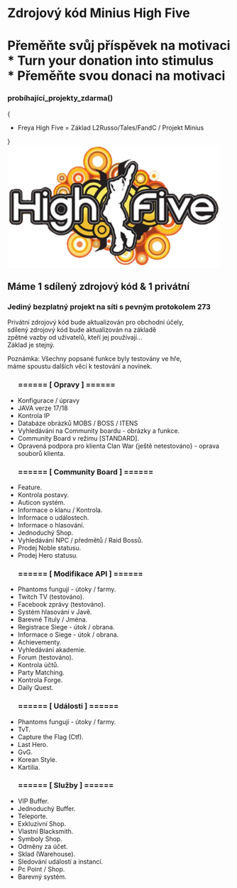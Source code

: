 <h1>Zdrojový kód Minius High Five</h1>

<div>
  <h1>Přeměňte svůj příspěvek na motivaci <br>  
  * Turn your donation into stimulus <br>   
  * Přeměňte svou donaci na motivaci</h1>
    <h3>probíhající_projekty_zdarma()</h3>
    {
    <ul>
    <li>Freya High Five = Základ L2Russo/Tales/FandC / Projekt Minius </li>
    </ul>
     }    
</div>
  
<img align="center" alt="Programátor" height="276" width="480" src="https://github.com/DiabolosCZ/L2Minius/blob/main/logoh5.png">
<h2>Máme 1 sdílený zdrojový kód & 1 privátní</h2>

<h3>Jediný bezplatný projekt na síti s pevným protokolem 273</h3>
<p>
 Privátní zdrojový kód bude aktualizován pro obchodní účely, <br>
 sdílený zdrojový kód bude aktualizován na základě <br>
 zpětné vazby od uživatelů, kteří jej používají... <br>
 Základ je stejný.
</p>

<p>Poznámka: Všechny popsané funkce byly testovány ve hře, <br>
máme spoustu dalších věcí k testování a novinek.
</p>
<ul>
<h3>======   [ Opravy ] ======</h3>  
<li>Konfigurace / úpravy</li>
<li>JAVA verze 17/18</li>
<li>Kontrola IP</li>
<li>Databáze obrázků MOBS / BOSS / ITENS</li>
<li>Vyhledávání na Community boardu - obrázky a funkce.</li>
<li>Community Board v režimu [STANDARD].</li>
<li>Opravená podpora pro klienta Clan War {ještě netestováno} - oprava souborů klienta.</li>
</ul>

<ul>
<h3>======   [ Community Board ] ======</h3>  
<li>Feature.</li>
<li>Kontrola postavy.</li>
<li>Auticon systém.</li>
<li>Informace o klanu / Kontrola.</li>
<li>Informace o událostech.</li>
<li>Informace o hlasování.</li>
<li>Jednoduchý Shop.</li>
<li>Vyhledávání NPC / předmětů / Raid Bossů.</li>
<li>Prodej Noble statusu.</li>
<li>Prodej Hero statusu.</li>
</ul>

<ul>
<h3>======   [ Modifikace API ] ======</h3>  
<li>Phantoms fungují - útoky / farmy.</li>
<li>Twitch TV (testováno).</li>
<li>Facebook zprávy (testováno).</li>
<li>Systém hlasování v Javě.</li>
<li>Barevné Tituly / Jména.</li>
<li>Registrace Siege - útok / obrana.</li>
<li>Informace o Siege - útok / obrana.</li>
<li>Achievementy.</li>
<li>Vyhledávání akademie.</li>
<li>Forum (testováno).</li>
<li>Kontrola účtů.</li>
<li>Party Matching.</li>
<li>Kontrola Forge.</li>
<li>Daily Quest.</li>
</ul>

<ul>
<h3>======   [ Události ] ======</h3>  
<li>Phantoms fungují - útoky / farmy.</li>
<li>TvT.</li>
<li>Capture the Flag (Ctf).</li>
<li>Last Hero.</li>
<li>GvG.</li>
<li>Korean Style.</li>
<li>Kartilia.</li>
</ul>

<ul>
<h3>======   [ Služby ] ======</h3>  
<li>VIP Buffer.</li>
<li>Jednoduchý Buffer.</li>
<li>Teleporte.</li>
<li>Exkluzivní Shop.</li>
<li>Vlastní Blacksmith.</li>
<li>Symboly Shop.</li>
<li>Odměny za účet.</li>
<li>Sklad (Warehouse).</li>
<li>Sledování událostí a instancí.</li>
<li>Pc Point / Shop.</li>
<li>Barevný systém.</li>
</ul>
